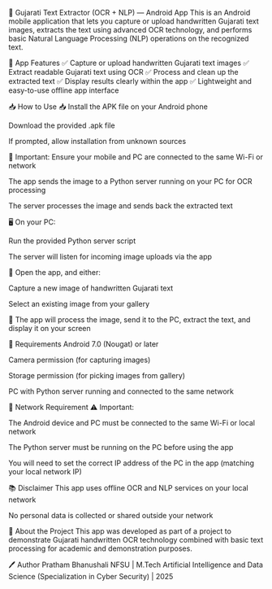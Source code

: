 📱 Gujarati Text Extractor (OCR + NLP) — Android App
This is an Android mobile application that lets you capture or upload handwritten Gujarati text images, extracts the text using advanced OCR technology, and performs basic Natural Language Processing (NLP) operations on the recognized text.

📌 App Features
✅ Capture or upload handwritten Gujarati text images
✅ Extract readable Gujarati text using OCR
✅ Process and clean up the extracted text
✅ Display results clearly within the app
✅ Lightweight and easy-to-use offline app interface

📥 How to Use
📥 Install the APK file on your Android phone

Download the provided .apk file

If prompted, allow installation from unknown sources

📡 Important: Ensure your mobile and PC are connected to the same Wi-Fi or network

The app sends the image to a Python server running on your PC for OCR processing

The server processes the image and sends back the extracted text

🖥️ On your PC:

Run the provided Python server script

The server will listen for incoming image uploads via the app

📸 Open the app, and either:

Capture a new image of handwritten Gujarati text

Select an existing image from your gallery

📝 The app will process the image, send it to the PC, extract the text, and display it on your screen

🎯 Requirements
Android 7.0 (Nougat) or later

Camera permission (for capturing images)

Storage permission (for picking images from gallery)

PC with Python server running and connected to the same network

📡 Network Requirement
⚠️ Important:

The Android device and PC must be connected to the same Wi-Fi or local network

The Python server must be running on the PC before using the app

You will need to set the correct IP address of the PC in the app (matching your local network IP)


📚 Disclaimer
This app uses offline OCR and NLP services on your local network

No personal data is collected or shared outside your network

📖 About the Project
This app was developed as part of a project to demonstrate Gujarati handwritten OCR technology combined with basic text processing for academic and demonstration purposes.

🖊️ Author
Pratham Bhanushali
NFSU | M.Tech Artificial Intelligence and Data Science (Specialization in Cyber Security) | 2025